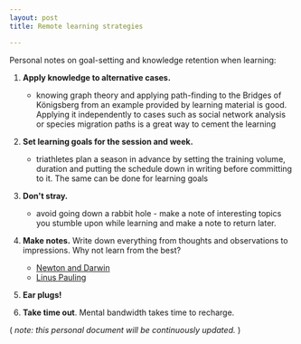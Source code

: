 ```yaml
---
layout: post
title: Remote learning strategies

---
```


Personal notes on goal-setting and knowledge retention when learning:

1. **Apply knowledge to alternative cases.**
   
   * knowing graph theory and applying path-finding to the Bridges of Königsberg from an example provided by learning material is good. Applying it independently to cases such as social network analysis or species migration paths is a great way to cement the learning

2. **Set learning goals for the session and week.**
   
   * triathletes plan a season in advance by setting the training volume, duration and putting the schedule down in writing before committing to it. The same can be done for learning goals

3. **Don't stray.**
   
   * avoid going down a rabbit hole -  make a note of interesting topics you stumble upon while learning and make a note to return later.

4. **Make notes.** Write down everything from thoughts and observations to impressions. Why not learn from the best?
   
   * [Newton and Darwin](http://cudl.lib.cam.ac.uk/)
   * [Linus Pauling](http://scarc.library.oregonstate.edu/coll/pauling/peace/notes/index.html)

5. **Ear plugs!**

6. **Take time out**. Mental bandwidth takes time to recharge.

( _note: this personal document will be continuously updated._ )


